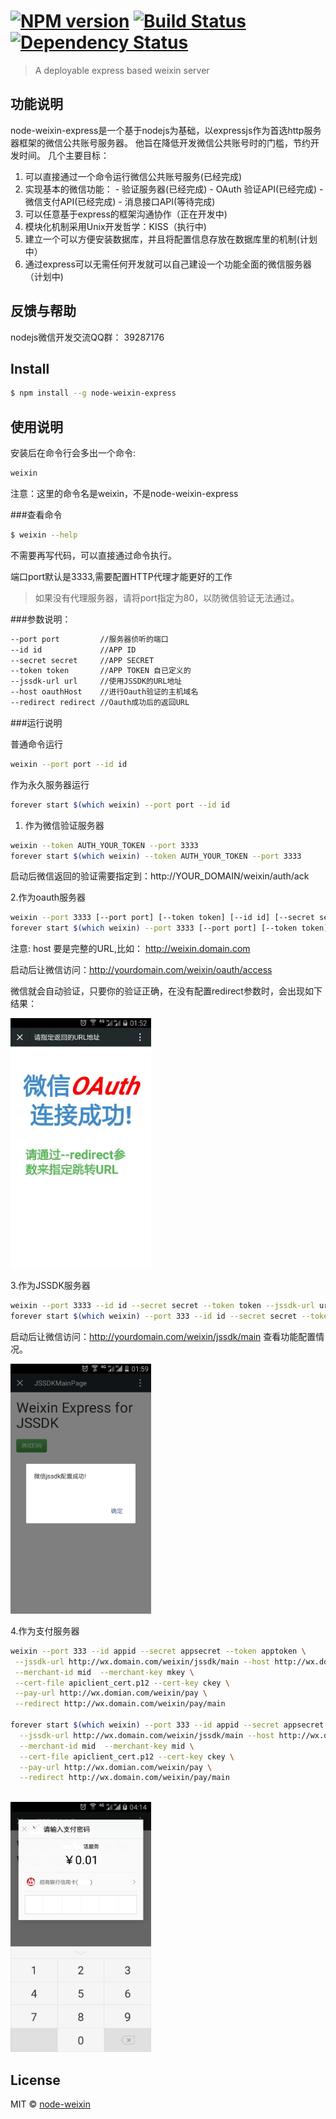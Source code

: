 #  [![NPM version][npm-image]][npm-url] [![Build Status][travis-image]][travis-url] [![Dependency Status][daviddm-image]][daviddm-url]

> A deployable express based weixin server

## 功能说明
  node-weixin-express是一个基于nodejs为基础，以expressjs作为首选http服务器框架的微信公共账号服务器。
  他旨在降低开发微信公共账号时的门槛，节约开发时间。
  几个主要目标：
  1. 可以直接通过一个命令运行微信公共账号服务(已经完成)
  2. 实现基本的微信功能：
    - 验证服务器(已经完成)
    - OAuth 验证API(已经完成)
    - 微信支付API(已经完成)
    - 消息接口API(等待完成)
  3. 可以任意基于express的框架沟通协作（正在开发中)
  4. 模块化机制采用Unix开发哲学：KISS（执行中)
  5. 建立一个可以方便安装数据库，并且将配置信息存放在数据库里的机制(计划中）
  6. 通过express可以无需任何开发就可以自己建设一个功能全面的微信服务器（计划中)

## 反馈与帮助

nodejs微信开发交流QQ群： 39287176

## Install

```sh
$ npm install --g node-weixin-express
```


## 使用说明

安装后在命令行会多出一个命令:

```sh
weixin
```
注意：这里的命令名是weixin，不是node-weixin-express

###查看命令

```sh
$ weixin --help
```

不需要再写代码，可以直接通过命令执行。

端口port默认是3333,需要配置HTTP代理才能更好的工作
  >如果没有代理服务器，请将port指定为80，以防微信验证无法通过。


###参数说明：

```sh
--port port         //服务器侦听的端口
--id id             //APP ID
--secret secret     //APP SECRET
--token token       //APP TOKEN 自已定义的
--jssdk-url url     //使用JSSDK的URL地址
--host oauthHost    //进行Oauth验证的主机域名
--redirect redirect //Oauth成功后的返回URL
```

###运行说明

普通命令运行

```sh
weixin --port port --id id 
```

作为永久服务器运行
```sh
forever start $(which weixin) --port port --id id 
```

1. 作为微信验证服务器

```sh
weixin --token AUTH_YOUR_TOKEN --port 3333
forever start $(which weixin) --token AUTH_YOUR_TOKEN --port 3333
```

启动后微信返回的验证需要指定到：http://YOUR_DOMAIN/weixin/auth/ack


2.作为oauth服务器

```sh
weixin --port 3333 [--port port] [--token token] [--id id] [--secret secret] [--host host] [--redirect redirect]
forever start $(which weixin) --port 3333 [--port port] [--token token] [--id id] [--secret secret] [--host host] [--redirect redirect]
```

注意: host 要是完整的URL,比如： http://weixin.domain.com

启动后让微信访问：http://yourdomain.com/weixin/oauth/access

微信就会自动验证，只要你的验证正确，在没有配置redirect参数时，会出现如下结果：

<img src="/images/oauth-success.jpg" height="400"/>

3.作为JSSDK服务器

```sh
weixin --port 3333 --id id --secret secret --token token --jssdk-url url
forever start $(which weixin) --port 333 --id id --secret secret --token token --jssdk-url url
```

启动后让微信访问：http://yourdomain.com/weixin/jssdk/main
查看功能配置情况。

<img src="/images/jssdk-success.png" height="400"/>

4.作为支付服务器

```sh
weixin --port 333 --id appid --secret appsecret --token apptoken \
 --jssdk-url http://wx.domain.com/weixin/jssdk/main --host http://wx.domain.com \
 --merchant-id mid  --merchant-key mkey \
 --cert-file apiclient_cert.p12 --cert-key ckey \
 --pay-url http://wx.domian.com/weixin/pay \
 --redirect http://wx.domain.com/weixin/pay/main
 
forever start $(which weixin) --port 333 --id appid --secret appsecret --token apptoken \
  --jssdk-url http://wx.domain.com/weixin/jssdk/main --host http://wx.domain.com \
  --merchant-id mid  --merchant-key mid \
  --cert-file apiclient_cert.p12 --cert-key ckey \
  --pay-url http://wx.domian.com/weixin/pay \
  --redirect http://wx.domain.com/weixin/pay/main
  
```
<img src="/images/pay-success.png" height="400"/>



## License

MIT © [node-weixin](blog.3gcnbeta.com)


[npm-image]: https://badge.fury.io/js/node-weixin-express.svg
[npm-url]: https://npmjs.org/package/node-weixin-express
[travis-image]: https://travis-ci.org/node-weixin/node-weixin-express.svg?branch=master
[travis-url]: https://travis-ci.org/node-weixin/node-weixin-express
[daviddm-image]: https://david-dm.org/node-weixin/node-weixin-express.svg?theme=shields.io
[daviddm-url]: https://david-dm.org/node-weixin/node-weixin-express
